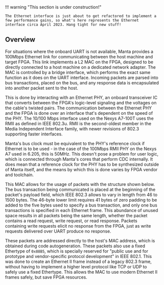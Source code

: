 !!! warning "This section is under construction!"

    The Ethernet interface is just about to get refactored to implement a few performance gains, so what's here represents the Ethernet interface circa April 2023. Hang tight for new stuff!

## Overview
For situations where the onboard UART is not available, Manta provides a 100Mbps Ethernet link for communicating between the host machine and target FPGA. This link implements a L2 MAC on the FPGA, designed to be directly connected to a host machine on a dedicated network adapter. The MAC is controlled by a bridge interface, which performs the exact same function as it does on the UART interface. Incoming packets are parsed into bus transactions, placed on the bus, and any response data is encapsulated into another packet sent to the host.

This is done by interacting with an Ethernet PHY, an onboard transceiver IC that converts between the FPGA's logic-level signaling and the voltages on the cable's twisted pairs. The communication between the Ethernet PHY and the FPGA is done over an interface that's dependent on the speed of the PHY. The 10/100 Mbps interface used on the Nexys A7-100T uses the RMII as defined in IEEE 802.3u. RMII is the second-oldest member in the Media Independent Interface family, with newer revisions of 802.3 supporting faster interfaces.

Manta's bus clock must be equivalent to the PHY's reference clock if Ethernet is to be used - in the case of the 100Mbps RMII PHY on the Nexys A7 used in 6.205, this is 50MHz. This doesn't pose a problem for user logic, which is connected through Manta's cores that perform CDC internally. It does mean that a reference clock for the PHY has to be synthesized outside of Manta itself, and the means by which this is done varies by FPGA vendor and toolchain.

This MAC allows for the usage of packets with the structure shown below. The bus transaction being communicated is placed at the beginning of the packet's payload field, which IEEE 802.3 allows to vary in length from 46 to 1500 bytes. The 46-byte lower limit requires 41 bytes of zero padding to be added to the five bytes used to specify a bus transaction, and only one bus transactions is specified in each Ethernet frame. This abundance of unused space results in all packets being the same length, whether the packet contains a read request, write request, or read response. Packets containing write requests elicit no response from the FPGA, just as write requests delivered over UART produce no response.


These packets are addressed directly to the host's MAC address, which is obtained during code autogeneration. These packets also use a fixed Ethertype of `0x88B5`, which is specially reserved for "public use and for prototype and vendor-specific protocol development" in IEEE 802.1. This was done to create an Ethernet II frame instead of a legacy 802.3 frame, without having to implement a higher level protocol like TCP or UDP to safely use a fixed Ethertype. This allows the MAC to use modern Ethernet II frames safely, but save FPGA resources.